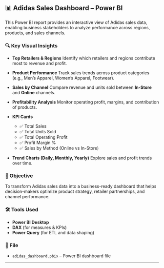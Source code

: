 ## 📊 Adidas Sales Dashboard – Power BI

This Power BI report provides an interactive view of Adidas sales data, enabling business stakeholders to analyze performance across regions, products, and sales channels.

### 🔍 Key Visual Insights

* **Top Retailers & Regions**
  Identify which retailers and regions contribute most to revenue and profit.

* **Product Performance**
  Track sales trends across product categories (e.g., Men’s Apparel, Women’s Apparel, Footwear).

* **Sales by Channel**
  Compare revenue and units sold between **In-Store** and **Online** channels.

* **Profitability Analysis**
  Monitor operating profit, margins, and contribution of products.

* **KPI Cards**

  * ✅ Total Sales
  * ✅ Total Units Sold
  * ✅ Total Operating Profit
  * ✅ Profit Margin %
  * ✅ Sales by Method (Online vs In-Store)

* **Trend Charts (Daily, Monthly, Yearly)**
  Explore sales and profit trends over time.

### 🎯 Objective

To transform Adidas sales data into a business-ready dashboard that helps decision-makers optimize product strategy, retailer partnerships, and channel performance.

### 🛠 Tools Used

* **Power BI Desktop**
* **DAX** (for measures & KPIs)
* **Power Query** (for ETL and data shaping)

### 📁 File

* `adidas_dashboard.pbix` – Power BI dashboard file

---
